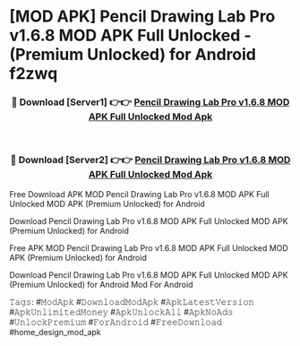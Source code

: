 # [MOD APK] Pencil Drawing Lab Pro v1.6.8 MOD APK Full Unlocked - (Premium Unlocked) for Android f2zwq



<div align="center">
<h3>🔴 Download [Server1] 👉👉 <a href="https://momento.my/?title=Pencil_Drawing_Lab_Pro_v1.6.8_MOD_APK_Full_Unlocked">Pencil Drawing Lab Pro v1.6.8 MOD APK Full Unlocked Mod Apk</a></h3><br>

<h3>🔴 Download [Server2] 👉👉 <a href="https://momento.my/?title=Pencil_Drawing_Lab_Pro_v1.6.8_MOD_APK_Full_Unlocked">Pencil Drawing Lab Pro v1.6.8 MOD APK Full Unlocked Mod Apk</a></h3>
</div>



Free Download APK MOD Pencil Drawing Lab Pro v1.6.8 MOD APK Full Unlocked MOD APK (Premium Unlocked) for Android

Download Pencil Drawing Lab Pro v1.6.8 MOD APK Full Unlocked MOD APK (Premium Unlocked) for Android

Free APK MOD Pencil Drawing Lab Pro v1.6.8 MOD APK Full Unlocked MOD APK (Premium Unlocked) for Android

Download Pencil Drawing Lab Pro v1.6.8 MOD APK Full Unlocked MOD APK (Premium Unlocked) for Android Mod For Android

𝚃𝚊𝚐𝚜: #𝙼𝚘𝚍𝙰𝚙𝚔 #𝙳𝚘𝚠𝚗𝚕𝚘𝚊𝚍𝙼𝚘𝚍𝙰𝚙𝚔 #𝙰𝚙𝚔𝙻𝚊𝚝𝚎𝚜𝚝𝚅𝚎𝚛𝚜𝚒𝚘𝚗 #𝙰𝚙𝚔𝚄𝚗𝚕𝚒𝚖𝚒𝚝𝚎𝚍𝙼𝚘𝚗𝚎𝚢 #𝙰𝚙𝚔𝚄𝚗𝚕𝚘𝚌𝚔𝙰𝚕𝚕 #𝙰𝚙𝚔𝙽𝚘𝙰𝚍𝚜 #𝚄𝚗𝚕𝚘𝚌𝚔𝙿𝚛𝚎𝚖𝚒𝚞𝚖 #𝙵𝚘𝚛𝙰𝚗𝚍𝚛𝚘𝚒𝚍 #𝙵𝚛𝚎𝚎𝙳𝚘𝚠𝚗𝚕𝚘𝚊𝚍 #home_design_mod_apk
